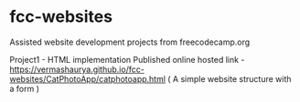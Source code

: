 # fcc-websites
Assisted website development projects from freecodecamp.org 

Project1 - HTML implementation
Published online hosted link - https://vermashaurya.github.io/fcc-websites/CatPhotoApp/catphotoapp.html
( A simple website structure with a form )
